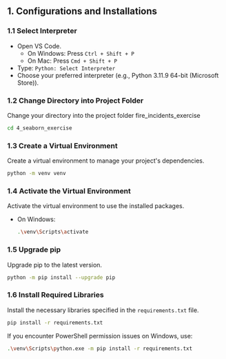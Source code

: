 ## 1. Configurations and Installations

### 1.1 Select Interpreter
- Open VS Code.
    - On Windows: Press `Ctrl + Shift + P`
    - On Mac: Press `Cmd + Shift + P`
- Type: `Python: Select Interpreter`
- Choose your preferred interpreter (e.g., Python 3.11.9 64-bit (Microsoft Store)).

### 1.2 Change Directory into Project Folder
Change your directory into the project folder fire_incidents_exercise
```sh
cd 4_seaborn_exercise
```

### 1.3 Create a Virtual Environment
Create a virtual environment to manage your project's dependencies.
```sh
python -m venv venv
```

### 1.4 Activate the Virtual Environment
Activate the virtual environment to use the installed packages.

- On Windows:
    ```sh
    .\venv\Scripts\activate
    ```

### 1.5 Upgrade pip
Upgrade pip to the latest version.
```sh
python -m pip install --upgrade pip
```

### 1.6 Install Required Libraries
Install the necessary libraries specified in the `requirements.txt` file.
```sh
pip install -r requirements.txt
```
If you encounter PowerShell permission issues on Windows, use:
```sh
.\venv\Scripts\python.exe -m pip install -r requirements.txt
```
